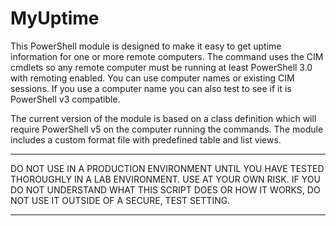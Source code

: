 # MyUptime

This PowerShell module is designed to make it easy to get uptime information 
for one or more remote computers. The command uses the CIM cmdlets so any 
remote computer must be running at least PowerShell 3.0 with remoting enabled.
You can use computer names or existing CIM sessions. If you use a computer 
name you can also test to see if it is PowerShell v3 compatible.

The current version of the module is based on a class definition which will
require PowerShell v5 on the computer running the commands. The module 
includes a custom format file with predefined table and list views. 

****************************************************************
 DO NOT USE IN A PRODUCTION ENVIRONMENT UNTIL YOU HAVE TESTED THOROUGHLY IN A 
 LAB ENVIRONMENT. USE AT YOUR OWN RISK.  IF YOU DO NOT UNDERSTAND WHAT THIS 
 SCRIPT DOES OR HOW IT WORKS, DO NOT USE IT OUTSIDE OF A SECURE, TEST SETTING.             
****************************************************************